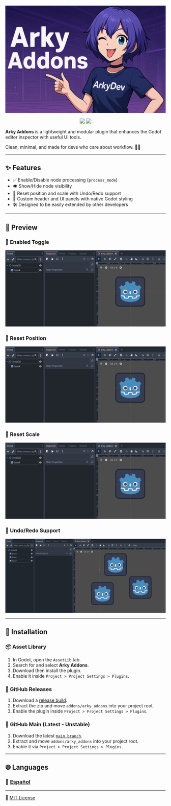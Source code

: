 ![Header Preview](.github/assets/arky_Addons.png)

<p align="center">
  <img src="https://img.shields.io/badge/Godot-4.2+-blue?logo=godot-engine&logoColor=white" />
  <img src="https://img.shields.io/badge/license-MIT-brightgreen" />
</p>

**Arky Addons** is a lightweight and modular plugin that enhances the Godot editor inspector with useful UI tools.  

Clean, minimal, and made for devs who care about workflow. 💼✨

---

## ✨ Features

- ✅ Enable/Disable node processing (`process_mode`)
- 👁️ Show/Hide node visibility
- 🎯 Reset position and scale with Undo/Redo support
- 🧩 Custom header and UI panels with native Godot styling
- 🛠️ Designed to be easily extended by other developers

---

## 🧪 Preview

### 🔘 Enabled Toggle
![](.github/assets/enabled_showcase.gif)

### 🎯 Reset Position
![](.github/assets/position_showcase.gif)

### 📏 Reset Scale
![](.github/assets/scale_showcase.gif)

### 🔁 Undo/Redo Support
![](.github/assets/all_showcase.gif)

---

## 🚀 Installation

### 📦 Asset Library 
1. In Godot, open the `AssetLib` tab.
2. Search for and select **Arky Addons**.
3. Download then install the plugin.
4. Enable it inside `Project > Project Settings > Plugins`.

### 🧳 GitHub Releases
1. Download a [release build](https://github.com/ArkkyDev/arky-addons/releases/tag/v1.0.0).
2. Extract the zip and move `addons/arky_addons` into your project root.
3. Enable the plugin inside `Project > Project Settings > Plugins`.

### 🧪 GitHub Main (Latest - Unstable)
1. Download the latest [`main branch`](https://github.com/ArkkyDev/arky-addons/archive/refs/heads/main.zip).
2. Extract and move `addons/arky_addons` into your project root.
3. Enable it via `Project > Project Settings > Plugins`.

---

## 🌐 Languages

### 📄 [Español](https://github.com/ArkkyDev/arky-addons/blob/main/README_ES.md)
---

📄 [MIT License](https://github.com/ArkkyDev/arky-addons/blob/main/LICENSE)
